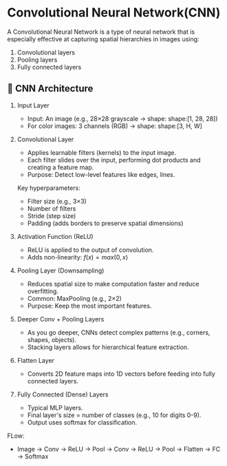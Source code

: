 # Convolutional Neural Network(CNN)

A Convolutional Neural Network is a type of neural network that is especially effective at capturing spatial hierarchies in images using:

1. Convolutional layers
2. Pooling layers
3. Fully connected layers

## 🧱 CNN Architecture

1. Input Layer
    - Input: An image (e.g., 28×28 grayscale → shape: shape:[1, 28, 28])
    - For color images: 3 channels (RGB) → shape: shape:[3, H, W]

2. Convolutional Layer
    - Applies learnable filters (kernels) to the input image.
    - Each filter slides over the input, performing dot products and creating a feature map.
    - Purpose: Detect low-level features like edges, lines.

    Key hyperparameters:

    - Filter size (e.g., 3×3)
    - Number of filters
    - Stride (step size)
    - Padding (adds borders to preserve spatial dimensions)

3. Activation Function (ReLU)
    - ReLU is applied to the output of convolution.
    -   Adds non-linearity: $f(x) = max(0,x)$

4. Pooling Layer (Downsampling)
    - Reduces spatial size to make computation faster and reduce overfitting.
    - Common: MaxPooling (e.g., 2×2)
    - Purpose: Keep the most important features.

5. Deeper Conv + Pooling Layers
    - As you go deeper, CNNs detect complex patterns (e.g., corners, shapes, objects).
    - Stacking layers allows for hierarchical feature extraction.

6. Flatten Layer
    - Converts 2D feature maps into 1D vectors before feeding into fully connected layers.

7. Fully Connected (Dense) Layers
    - Typical MLP layers.
    - Final layer's size = number of classes (e.g., 10 for digits 0-9).
    - Output uses softmax for classification.


FLow:
- Image → Conv → ReLU → Pool → Conv → ReLU → Pool → Flatten → FC → Softmax
